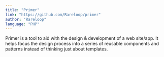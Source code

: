 ```yaml
---
title: "Primer"
link: "https://github.com/Rareloop/primer"
author: "Rareloop"
language: "PHP"
---
```


Primer is a tool to aid with the design & development of a web site/app. It helps focus the design process into a series of reusable components and patterns instead of thinking just about templates.
